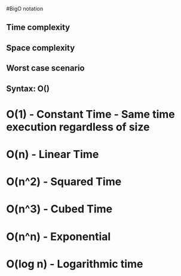 #BigO notation

 ## Time complexity
 ## Space complexity

 ## Worst case scenario

 ## Syntax:   O()

#  O(1)     - Constant Time - Same time execution regardless of size
#  O(n)     - Linear Time
#  O(n^2)   - Squared Time
#  O(n^3)   - Cubed Time
#  O(n^n)   - Exponential
#  O(log n) - Logarithmic time 